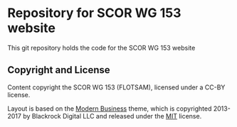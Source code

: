 # Repository for SCOR WG 153 website

This git repository holds the code for the SCOR WG 153 website

## Copyright and License

Content copyright the SCOR WG 153 (FLOTSAM), licensed under a CC-BY license.

Layout is based on the [Modern Business](https://blackrockdigital.github.io/startbootstrap-modern-business/) theme, which is copyrighted 2013-2017 by Blackrock Digital LLC and released under the [MIT](https://github.com/BlackrockDigital/startbootstrap-modern-business/blob/gh-pages/LICENSE) license.
